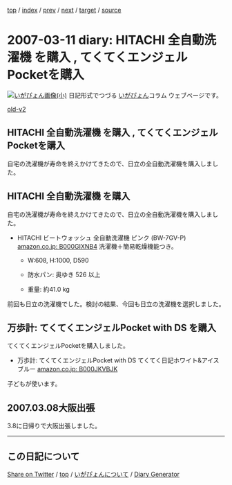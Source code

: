 [top](../index.html) 
 / [index](index.html) 
 / [prev](ig070303.html) 
 / [next](ig070315.html) 
 / [target](https://igapyon.github.io/diary/2007/ig070311.html) 
 / [source](https://github.com/igapyon/diary/blob/gh-pages/2007/ig070311.html.src.md) 

2007-03-11 diary: HITACHI 全自動洗濯機 を購入 , てくてくエンジェルPocketを購入
=====================================================================================================
[![いがぴょん画像(小)](https://igapyon.github.io/diary/images/iga200306s.jpg "いがぴょん")](https://igapyon.github.io/diary/memo/memoigapyon.html) 日記形式でつづる [いがぴょん](https://igapyon.github.io/diary/memo/memoigapyon.html)コラム ウェブページです。

[old-v2](ig070311-orig.html)

## HITACHI 全自動洗濯機 を購入 , てくてくエンジェルPocketを購入

自宅の洗濯機が寿命を終えかけてきたので、日立の全自動洗濯機を購入しました。


## HITACHI 全自動洗濯機 を購入

自宅の洗濯機が寿命を終えかけてきたので、日立の全自動洗濯機を購入しました。

* HITACHI ビートウォッシュ 全自動洗濯機 ピンク (BW-7GV-P)
  [amazon.co.jp: B000GIXNB4](http://www.amazon.co.jp/exec/obidos/ASIN/B000GIXNB4/igapyondiary-22)
  洗濯機＋簡易乾燥機能つき。
  
  * W:608, H:1000, D590
    
  * 防水パン: 奥ゆき 526 以上
    
  * 重量: 約41.0 kg
  

前回も日立の洗濯機でした。検討の結果、今回も日立の洗濯機を選択しました。

## 万歩計: てくてくエンジェルPocket with DS を購入

てくてくエンジェルPocketを購入しました。

* 万歩計: てくてくエンジェルPocket with DS てくてく日記ホワイト&アイスブルー
  [amazon.co.jp: B000JKVBJK](http://www.amazon.co.jp/exec/obidos/ASIN/B000JKVBJK/igapyondiary-22)

子どもが使います。

## 2007.03.08大阪出張

3.8に日帰りで大阪出張しました。


----------------------------------------------------------------------------------------------------

## この日記について

[Share on Twitter](https://twitter.com/intent/tweet?hashtags=igapyon%2Cdiary%2C%E3%81%84%E3%81%8C%E3%81%B4%E3%82%87%E3%82%93&text=HITACHI+%E5%85%A8%E8%87%AA%E5%8B%95%E6%B4%97%E6%BF%AF%E6%A9%9F+%E3%82%92%E8%B3%BC%E5%85%A5+%2C+%E3%81%A6%E3%81%8F%E3%81%A6%E3%81%8F%E3%82%A8%E3%83%B3%E3%82%B8%E3%82%A7%E3%83%ABPocket%E3%82%92%E8%B3%BC%E5%85%A5&url=https%3A%2F%2Figapyon.github.io%2Fdiary%2F2007%2Fig070311.html) / [top](../index.html) / [いがぴょんについて](https://igapyon.github.io/diary/memo/memoigapyon.html) / [Diary Generator](https://github.com/igapyon/igapyonv3)

